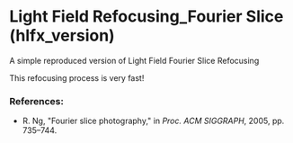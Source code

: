 # Light Field Refocusing_Fourier Slice (hlfx_version)
A simple reproduced version of Light Field Fourier Slice Refocusing

This refocusing process is very fast!

### References:
* R. Ng, "Fourier slice photography," in *Proc. ACM SIGGRAPH*, 2005, pp. 735–744.
